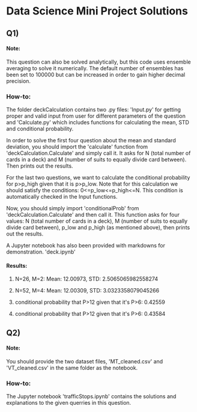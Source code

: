 # Data Science Mini Project Solutions

## Q1)
#### Note:
This question can also be solved analytically, but this code uses ensemble averaging to solve it numerically. The default number of ensembles has been set to 100000 but can be increased in order to gain higher decimal precision.

### How-to:
The folder deckCalculation contains two .py files: 'Input.py' for getting proper and valid input from user for different parameters of the question and 'Calculate.py' which includes functions for calculating the mean, STD and conditional probability.

In order to solve the first four question about the mean and standard deviation, you should import the 'calculate' function from 'deckCalculation.Calculate' and simply call it. It asks for N (total number of cards in a deck) and M (number of suits to equally divide card between). Then prints out the results.

For the last two questions, we want to calculate the conditional probability for p>p_high given that it is p>p_low.
Note that for this calculation we should satisfy the conditions: 0<=p_low<=p_high<=N. This condition is automatically checked in the Input functions.

Now, you should simply import 'conditionalProb' from 'deckCalculation.Calculate' and then call it. This function asks for four values: N (total number of cards in a deck), M (number of suits to equally divide card between), p_low and p_high (as mentioned above), then prints out the results.

A Jupyter notebook has also been provided with markdowns for demonstration. 'deck.ipynb'

#### Results:
1) N=26, M=2: Mean:	12.00973, STD:	2.5065065982558274
2) N=52, M=4: Mean:   12.00309, STD:	3.0323358079045266

5) conditional probability that P>12 given that it's P>6:	0.42559
6) conditional probability that P>12 given that it's P>6:	0.43584

## Q2)
#### Note:
You should provide the two dataset files, 'MT_cleaned.csv' and 'VT_cleaned.csv' in the same folder as the notebook.

### How-to:
The Jupyter notebook 'trafficStops.ipynb' contains the solutions and explanations to the given querries in this question.
